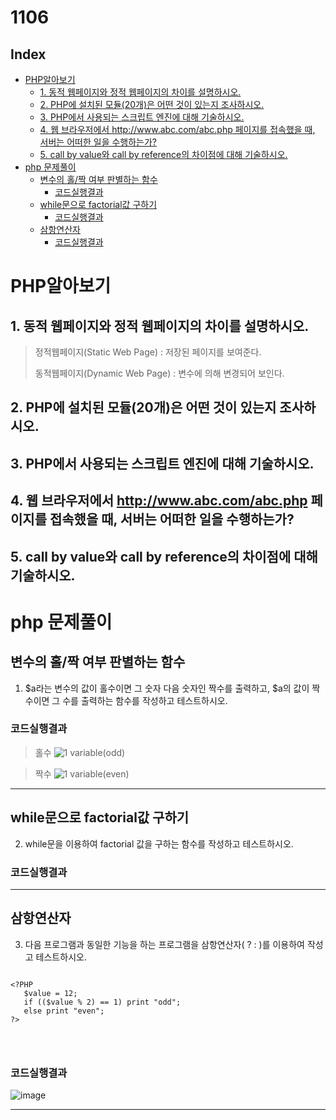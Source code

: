# 1106
## Index
- [PHP알아보기](#php알아보기)
  - [1. 동적 웹페이지와 정적 웹페이지의 차이를 설명하시오.](#1-동적-웹페이지와-정적-웹페이지의-차이를-설명하시오)
  - [2. PHP에 설치된 모듈(20개)은 어떤 것이 있는지 조사하시오.](#2-php에-설치된-모듈20개은-어떤-것이-있는지-조사하시오)
  - [3. PHP에서 사용되는 스크립트 엔진에 대해 기술하시오.](#3-php에서-사용되는-스크립트-엔진에-대해-기술하시오)
  - [4. 웹 브라우저에서 http://www.abc.com/abc.php 페이지를 접속했을 때, 서버는 어떠한 일을 수행하는가?](#4-웹-브라우저에서-httpwwwabccomabcphp-페이지를-접속했을-때-서버는-어떠한-일을-수행하는가)
  - [5. call by value와 call by reference의 차이점에 대해 기술하시오.](#5-call-by-value와-call-by-reference의-차이점에-대해-기술하시오)
- [php 문제풀이](#php-문제풀이)
  - [변수의 홀/짝 여부 판별하는 함수](#변수의-홀짝-여부-판별하는-함수)
    - [코드실행결과](#코드실행결과)
  - [while문으로 factorial값 구하기](#while문으로-factorial값-구하기)
    - [코드실행결과](#코드실행결과-1)
  - [삼항연산자](#삼항연산자)
    - [코드실행결과](#코드실행결과-2)

# PHP알아보기
## 1. 동적 웹페이지와 정적 웹페이지의 차이를 설명하시오.
   
   > 정적웹페이지(Static Web Page) : 저장된 페이지를 보여준다.
   > 
   > 동적웹페이지(Dynamic Web Page) : 변수에 의해 변경되어 보인다.
   

## 2. PHP에 설치된 모듈(20개)은 어떤 것이 있는지 조사하시오.

## 3. PHP에서 사용되는 스크립트 엔진에 대해 기술하시오.

## 4. 웹 브라우저에서 http://www.abc.com/abc.php 페이지를 접속했을 때, 서버는 어떠한 일을 수행하는가?

## 5. call by value와 call by reference의 차이점에 대해 기술하시오.

# php 문제풀이
## 변수의 홀/짝 여부 판별하는 함수
1. $a라는 변수의 값이 홀수이면 그 숫자 다음 숫자인 짝수를 출력하고, $a의 값이 짝수이면 그 수를 출력하는 함수를 작성하고 테스트하시오.
### 코드실행결과
  > 홀수
![1 variable(odd)](https://github.com/YOONHEE-KIM/23-2WebProgramming/assets/124634807/c5555c9e-b841-4104-a1d9-2ef2ea6c8387)


  > 짝수
![1 variable(even)](https://github.com/YOONHEE-KIM/23-2WebProgramming/assets/124634807/7b6dd12e-4248-4028-9302-9543cd8ac9e1)

---
## while문으로 factorial값 구하기
2. while문을 이용하여 factorial 값을 구하는 함수를 작성하고 테스트하시오.
### 코드실행결과


---   
## 삼항연산자
3. 다음 프로그램과 동일한 기능을 하는 프로그램을 삼항연산자( ? : )를 이용하여 작성고 테스트하시오.
<pre>
<code>
&lt;?PHP
   $value = 12;
   if (($value % 2) == 1) print "odd";
   else print "even";
?>
</pre>
</code>

### 코드실행결과
![image](https://github.com/YOONHEE-KIM/23-2WebProgramming/assets/124634807/84811502-6eaa-4a75-888f-436312b44f19)


---


